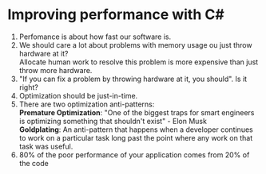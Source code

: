 # Improving performance with C#

1) Perfomance is about how fast our software is.
2) We should care a lot about problems with memory usage ou just throw hardware at it? <br>
Allocate human work to resolve this problem is more expensive than just throw more hardware.
3) "If you can fix a problem by throwing hardware at it, you should". Is it right?
4) Optimization should be just-in-time.
5) There are two optimization anti-patterns: <br>
  <strong>Premature Optimization</strong>: "One of the biggest traps for smart engineers is optimizing something that shouldn't exist" - Elon Musk<br>
  <strong>Goldplating</strong>: An anti-pattern that happens when a developer continues to work on a particular task long past the point where any work on that task was useful. 
6) 80% of the poor performance of your application comes from 20% of the code
